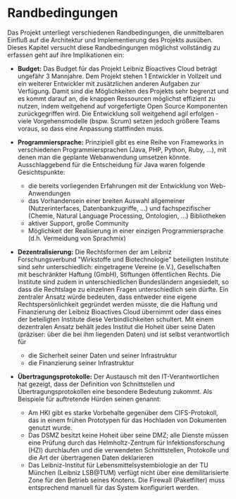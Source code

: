 # Randbedingungen

Das Projekt unterliegt verschiedenen Randbedingungen, die unmittelbaren Einfluß auf die Architektur und Implementierung des Projekts ausüben. Dieses Kapitel versucht diese Randbedingungen möglichst vollständig zu erfassen geht auf ihre Implikationen ein:

* **Budget:** Das Budget für das Projekt Leibniz Bioactives Cloud beträgt ungefähr 3 Mannjahre. Dem Projekt stehen 1 Entwickler in Vollzeit und ein weiterer Entwickler mit zusätzlichen anderen Aufgaben zur Verfügung. Damit sind die Möglichkeiten des Projekts sehr begrenzt und es kommt darauf an, die knappen Ressourcen möglichst effizient zu nutzen, indem weitgehend auf vorgefertigte Open Source Komponenten zurückgegriffen wird. Die Entwicklung soll weitgehend agil erfolgen - viele Vorgehensmodelle (bspw. Scrum) setzen jedoch größere Teams voraus, so dass eine Anpassung stattfinden muss.

* **Programmiersprache:** Prinzipiell gibt es eine Reihe von Frameworks in verschiedenen Programmiersprachen (Java, PHP, Python, Ruby, ...), mit denen man die geplante Webanwendung umsetzen könnte. Ausschlaggebend für die Entscheidung für Java waren folgende Gesichtspunkte:
  * die bereits vorliegenden Erfahrungen mit der Entwicklung von Web-Anwendungen
  * das Vorhandensein einer breiten Auswahl allgemeiner (Nutzerinterfaces, Datenbankzugriffe, ...) und fachspezifischer (Chemie, Natural Language Processing, Ontologien, ...) Bibliotheken
  * aktiver Support, große Community
  * Möglichkeit der Realisierung in einer einzigen Programmiersprache (d.h. Vermeidung von Sprachmix)

* **Dezentralisierung:** Die Rechtsformen der am Leibniz Forschungsverbund "Wirkstoffe und Biotechnologie" beteiligten Institute sind sehr unterschiedlich: eingetragene Vereine (e.V.), Gesellschaften mit beschränkter Haftung (GmbH), Stiftungen öffentlichen Rechts. Die Institute sind zudem in unterschiedlichen Bundesländern angesiedelt, so dass die Rechtslage zu einzelnen Fragen unterschiedlich sein dürfte. Ein zentraler Ansatz würde bedeuten, dass entweder eine eigene Rechtspersönlichkeit gegründet werden müsste, die die Haftung und Finanzierung der Leibniz Bioactives Cloud übernimmt oder dass eines der beteiligten Institute diese Verbindlichkeiten schultert. Mit einem dezentralen Ansatz behält jedes Institut die Hoheit über seine Daten (präziser: über die bei ihm liegenden Daten) und ist selbst verantwortlich für
  * die Sicherheit seiner Daten und seiner Infrastruktur
  * die Finanzierung seiner Infrastruktur

* **Übertragungsprotokolle:** Der Austausch mit den IT-Verantwortlichen hat gezeigt, dass der Definition von Schnittstellen und Übertragungsprotokollen eine besondere Bedeutung zukommt. Als Beispiele für auftretende Hürden seinen genannt:
  * Am HKI gibt es starke Vorbehalte gegenüber dem CIFS-Protokoll, das in einem frühen Prototypen für das Hochladen von Dokumenten genutzt wurde.
  * Das DSMZ besitzt keine Hoheit über seine DMZ; alle Dienste müssen eine Prüfung durch das Helmholtz-Zentrum für Infektionsforschung (HZI) durchlaufen und die verwendeten Schnittstellen, Protokolle und die Art der übertragenen Daten deklarieren
  * Das Leibniz-Institut für Lebensmittelsystembiologie an der TU München (Leibniz LSB@TUM) verfügt nicht über eine demilitarisierte Zone für den Betrieb seines Knotens. Die Firewall (Paketfilter) muss entsprechend manuell für das System konfiguriert werden.


